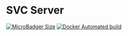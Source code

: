 # SVC Server
[![MicroBadger Size](https://img.shields.io/microbadger/image-size/compsy/svc-server.svg)](https://hub.docker.com/r/compsy/svc-quest/)
[![Docker Automated build](https://img.shields.io/docker/automated/frbl/svc-server.svg)](https://hub.docker.com/u/researchable/dashboard/)



